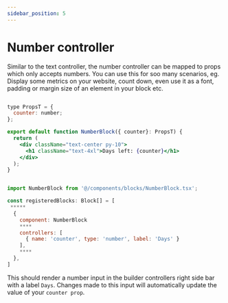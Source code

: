 ```yaml
---
sidebar_position: 5
---
```


# Number controller

Similar to the text controller, the number controller can be mapped to props which only accepts numbers. You can use this for soo many scenarios, eg. Display some metrics on your website, count down, even use it as a font, padding or margin size of an element in your block etc. 

```jsx title="/components/blocks/NumberBlock.tsx"

type PropsT = {
  counter: number;
};

export default function NumberBlock({ counter}: PropsT) {
  return (
    <div className="text-center py-10">
      <h1 className="text-4xl">Days left: {counter}</h1>
    </div>
  );
}
```


```jsx title="/components/blocks_registry.tsx"

import NumberBlock from '@/components/blocks/NumberBlock.tsx';

const registeredBlocks: Block[] = [
 *****
  {
    component: NumberBlock
    ****
    controllers: [
      { name: 'counter', type: 'number', label: 'Days' }
    ],
    ****
  },
]
```

This should render a number input in the builder controllers right side bar with a label `Days`. Changes made to this input will automatically update the value of your `counter prop`.